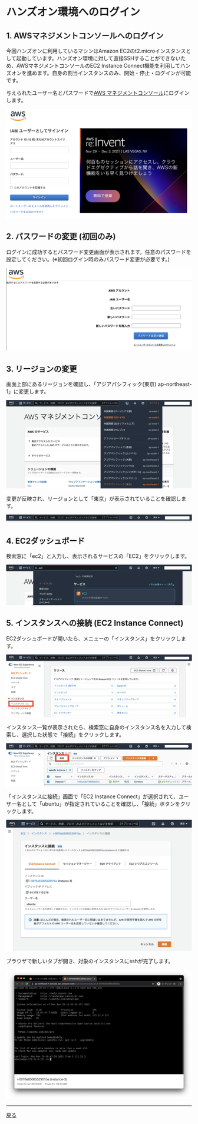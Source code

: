 # ハンズオン環境へのログイン

## 1. AWSマネジメントコンソールへのログイン

今回ハンズオンに利用しているマシンはAmazon EC2のt2.microインスタンスとして起動しています。ハンズオン環境に対して直接SSHすることができないため、AWSマネジメントコンソールのEC2 Instance Connect機能を利用してハンズオンを進めます。自身の割当インスタンスのみ、開始・停止・ログインが可能です。

与えられたユーザー名とパスワードで[AWS マネジメントコンソール](https://console.aws.amazon.com/)にログインします。

![image-20211129194458000](handson-login.assets/image-20211129194458000.png)

## 2. パスワードの変更 (初回のみ)

ログインに成功するとパスワード変更画面が表示されます。任意のパスワードを設定してください。(※初回ログイン時のみパスワード変更が必要です。)

![image-20211129194729031](handson-login.assets/image-20211129194729031.png)

## 3. リージョンの変更

画面上部にあるリージョンを確認し、「アジアパシフィック(東京) ap-northeast-1」に変更します。

![image-20211129194954941](handson-login.assets/image-20211129194954941.png)

変更が反映され、リージョンとして「東京」が表示されていることを確認します。

![image-20211129195340376](handson-login.assets/image-20211129195340376.png)

## 4. EC2ダッシュボード

検索窓に「ec2」と入力し、表示されるサービスの「EC2」をクリックします。

![image-20211129195520019](handson-login.assets/image-20211129195520019.png)

## 5. インスタンスへの接続 (EC2 Instance Connect)

EC2ダッシュボードが開いたら、メニューの「インスタンス」をクリックします。

![image-20211129195826981](handson-login.assets/image-20211129195826981.png)

インスタンス一覧が表示されたら、検索窓に自身のインスタンス名を入力して検索し、選択した状態で「接続」をクリックします。

![image-20211129200818574](handson-login.assets/image-20211129200818574.png)

「インスタンスに接続」画面で「EC2 Instance Connect」が選択されて、ユーザー名として「ubuntu」が指定されていることを確認し、「接続」ボタンをクリックします。

![image-20211129200446152](handson-login.assets/image-20211129200446152.png)

ブラウザで新しいタブが開き、対象のインスタンスにsshが完了します。

![image-20211129200606184](handson-login.assets/image-20211129200606184.png)

---

[戻る](handson.html)
